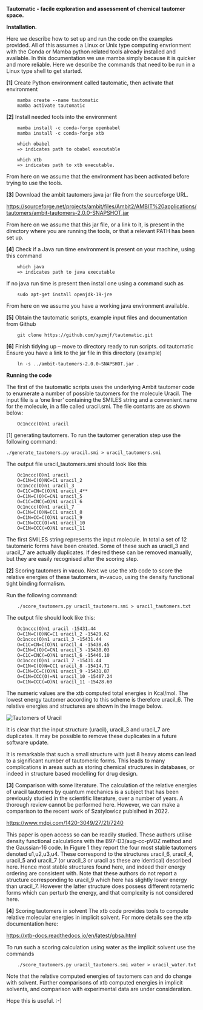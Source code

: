 

**Tautomatic - facile exploration and assessment of chemical tautomer space.**

**Installation.** 

Here we describe how to set up and run the code on the examples provided. All of this assumes a Linux or Unix type computing envrionment with the Conda or Mamba python related tools already installed and available. In this documentation we use mamba simply because it is quicker and more reliable. Here we describe the commands that need to be run in a Linux type shell to get started.

**[1]** Create Python environment called tautomatic, then activate that environment
```
	mamba create --name tautomatic 
	mamba activate tautomatic
```
**[2]** Install needed tools into the environment	
```
	mamba install -c conda-forge openbabel
	mamba install -c conda-forge xtb

	which obabel 
	=> indicates path to obabel executable 

	which xtb 
	=> indicates path to xtb executable. 
```

From here on we assume that the environment has been activated before trying to use the tools. 

**[3]** Download the ambit tautomers java jar file from the sourceforge URL.

https://sourceforge.net/projects/ambit/files/Ambit2/AMBIT%20applications/tautomers/ambit-tautomers-2.0.0-SNAPSHOT.jar

From here on we assume that this jar file, or a link to it, is present in the directory where you are running the tools, or that a relevant PATH has been set up. 


**[4]** Check if a Java run time environment is present on your machine, using this command

```
	which java 
	=> indicates path to java executable 
```
If no java run time is present then install one using a command such as 
```
	sudo apt-get install openjdk-19-jre
```
From here on we assume you have a working java environment available. 

**[5]** Obtain the tautomatic scripts, example input files and documentation from Github
```
	git clone https://github.com/xyzmjf/tautomatic.git
```	
**[6]** Finish tidying up – move to directory ready to run scripts. 
	cd tautomatic
Ensure you have a link to the jar file in this directory (example)
```
 	ln -s ../ambit-tautomers-2.0.0-SNAPSHOT.jar .
```


**Running the code**

The first of the tautomatic scripts uses the underlying Ambit tautomer code to enumerate a number of possible tautomers for the molecule Uracil. The input file is a ‘one liner’ containing the SMILES string and a convenient name for the molecule, in a file called uracil.smi. The file contants are as shown below:
```
	Oc1nccc(O)n1 uracil
```
[1] generating tautomers.
To run the tautomer generation step use the following command:

	./generate_tautomers.py uracil.smi > uracil_tautomers.smi

The output file uracil_tautomers.smi should look like this
```
	Oc1nccc(O)n1 uracil
	O=C1N=C(O)NC=C1 uracil_2
	Oc1nccc(O)n1 uracil_3
	O=C1C=CN=C(O)N1 uracil_4**
	O=C1N=C(O)C=CN1 uracil_5
	O=C1C=CNC(=O)N1 uracil_6
	Oc1nccc(O)n1 uracil_7
	O=C1N=C(O)N=CC1 uracil_8
	O=C1N=CC=C(O)N1 uracil_9
	O=C1N=CCC(O)=N1 uracil_10
	O=C1N=CCC(=O)N1 uracil_11
```
The first SMILES string represents the input molecule. In total a set of 12 tautomeric forms have been created. Some of these such as uracil_3 and uracil_7 are actually duplicates. If desired these can be removed manually, but they are easily recognised after the scoring step. 

**[2]** Scoring tautomers in vacuo.
Next we use the xtb code to score the relative energies of these tautomers, in-vacuo, using the density functional tight binding formalism. 

Run the following command:
```
	./score_tautomers.py uracil_tautomers.smi > uracil_tautomers.txt
```



The output file should look like this:
```
	Oc1nccc(O)n1 uracil -15431.44
	O=C1N=C(O)NC=C1 uracil_2 -15429.62
	Oc1nccc(O)n1 uracil_3 -15431.44
	O=C1C=CN=C(O)N1 uracil_4 -15438.45
	O=C1N=C(O)C=CN1 uracil_5 -15438.03
	O=C1C=CNC(=O)N1 uracil_6 -15446.10
	Oc1nccc(O)n1 uracil_7 -15431.44
	O=C1N=C(O)N=CC1 uracil_8 -15414.71
	O=C1N=CC=C(O)N1 uracil_9 -15431.87
	O=C1N=CCC(O)=N1 uracil_10 -15407.24
	O=C1N=CCC(=O)N1 uracil_11 -15428.60
```
The numeric values are the xtb computed total energies in Kcal/mol. 
The lowest energy tautomer according to this scheme is therefore uracil_6.
The relative energies and structures are shown in the image below. 
 
![Tautomers of Uracil](https://github.com/xyzmjf/test-repo1/blob/main/uracil_scores_tidy.svg)

It is clear that the input structure (uracil), uracil_3 and uracil_7 are duplicates. 
It may be possible to remove these duplicates in a future software update. 

It is remarkable that such a small structure with just 8 heavy atoms can lead
to a significant number of tautomeric forms. This leads to many complications
in areas such as storing chemical structures in databases, or indeed in 
structure based modelling for drug design. 

**[3]** Comparison with some literature. 
The calculation of the relative energies of uracil tautomers by quantum mechanics is a subject that has been previously studied in the scientific literature, over a number of years. A thorough review cannot be performed here. However, we can make a comparison to the recent work of Szatylowicz publsihed in 2022.
 
https://www.mdpi.com/1420-3049/27/21/7240

This paper is open access so can be readily studied. These authors utilise density functional calculations with the B97-D3/aug-cc-pVDZ method and the Gaussian-16 code. In Figure 1 they report the four most stable tautomers denoted u1,u2,u3,u4. These correspond to the structures uracil_6, uracil_4, uracil_5 and uracil_7 (or uracil_3 or uracil as these are identical) described here. Hence most stable structures found here, and indeed their energy ordering are consistent with. Note that these authors do not report a structure corresponding to uracil_9 which here has slightly lower energy than uracil_7. However the latter structure does possess different rotameric forms which can perturb the energy, and that complexity is not considered here.  

**[4]** Scoring tautomers in solvent
The xtb code provides tools to compute relative molecular energies in implicit solvent.
For more details see the xtb documentation here:

https://xtb-docs.readthedocs.io/en/latest/gbsa.html

To run such a scoring calculation using water as the implicit solvent use the commands
```
	./score_tautomers.py uracil_tautomers.smi water > uracil_water.txt 
```
Note that the relative computed energies of tautomers can and do change with solvent. 
Further comparisons of xtb computed energies in implicit solvents, and comparison 
with experimental data are under consideration.  

Hope this is useful. :-) 
